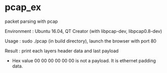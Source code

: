 # pcap_ex
packet parsing with pcap

Environment : Ubuntu 16.04, QT Creator (with libpcap-dev, libpcap0.8-dev)

Usage : sudo ./pcap (in build directory), launch the browser with port 80

Result : print each layers header data and last payload

* Hex value 00 00 00 00 00 00 is not a payload. It is ethernet padding data.
